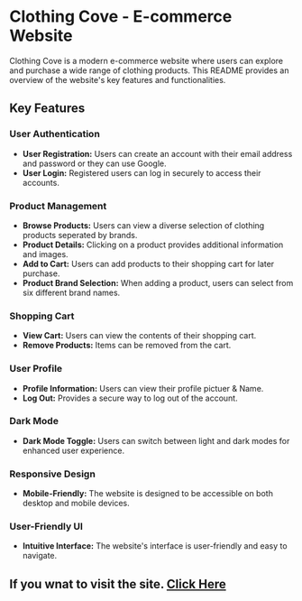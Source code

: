 # Clothing Cove - E-commerce Website

Clothing Cove is a modern e-commerce website where users can explore and purchase a wide range of clothing products. This README provides an overview of the website's key features and functionalities.

## Key Features

### User Authentication

- **User Registration:** Users can create an account with their email address and password or they can use Google.
- **User Login:** Registered users can log in securely to access their accounts.

### Product Management

- **Browse Products:** Users can view a diverse selection of clothing products seperated by brands.
- **Product Details:** Clicking on a product provides additional information and images.
- **Add to Cart:** Users can add products to their shopping cart for later purchase.
- **Product Brand Selection:** When adding a product, users can select from six different brand names.

### Shopping Cart

- **View Cart:** Users can view the contents of their shopping cart.
- **Remove Products:** Items can be removed from the cart.


### User Profile

- **Profile Information:** Users can view their profile pictuer & Name.
- **Log Out:** Provides a secure way to log out of the account.

### Dark Mode

- **Dark Mode Toggle:** Users can switch between light and dark modes for enhanced user experience.

### Responsive Design

- **Mobile-Friendly:** The website is designed to be accessible on both desktop and mobile devices.

### User-Friendly UI

- **Intuitive Interface:** The website's interface is user-friendly and easy to navigate.



## If you wnat to visit the site. [Click Here](https://clothing-cove.web.app/)

